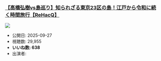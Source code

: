 ### [【高橋弘樹vs島巡り】知られざる東京23区の島！江戸から令和に続く時間旅行【ReHacQ】](https://www.youtube.com/watch?v=gGR8nRlRXq0)
[![](https://img.youtube.com/vi/gGR8nRlRXq0/sddefault.jpg)](https://www.youtube.com/watch?v=gGR8nRlRXq0)
-   公開日: 2025-09-27
-   視聴数: 29,955
-   **いいね数: 638**
-   出演者: 
